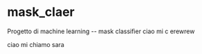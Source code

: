 # mask_claer
Progetto di machine learning -- mask classifier
ciao mi c erewrew



ciao mi chiamo sara
